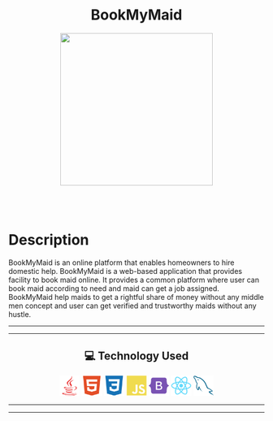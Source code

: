 <h1 align="center"> BookMyMaid </h1>
<p align="center">
<img height="300" width="300"  src="https://github.com/TEJAS12Oct/BookMyMaid/tree/main/UI%20DIAGRAM%20%26%20DATABASE%20SCHEMA/UI_wireframe/1.png">
</p>
<br/>
<br/>


# Description
BookMyMaid is an online platform that enables homeowners to hire domestic help. BookMyMaid is a web-based application that provides facility to book maid online. It provides a common platform where user can book maid according to need and maid can get a job assigned. BookMyMaid help maids to get a rightful share of money without any middle men concept and user can get verified and trustworthy maids without any hustle.

<hr>
<hr>
<h2 align="center"> 💻 Technology Used </h2>
<p align="center">
 
<img height="40" src="https://github.com/devicons/devicon/blob/master/icons/java/java-plain.svg">
<img height="40" src="https://github.com/devicons/devicon/blob/master/icons/html5/html5-plain.svg">
<img height="40" src="https://github.com/devicons/devicon/blob/master/icons/css3/css3-plain.svg">
<img height="40" src="https://github.com/devicons/devicon/blob/master/icons/javascript/javascript-plain.svg">
<img height="40" src="https://github.com/devicons/devicon/blob/master/icons/bootstrap/bootstrap-plain.svg">
<img height="40" src="https://github.com/devicons/devicon/blob/master/icons/react/react-original.svg">
<img height="40" src="https://github.com/devicons/devicon/blob/master/icons/mysql/mysql-plain.svg">
</p>
 <hr/>
 <hr>
